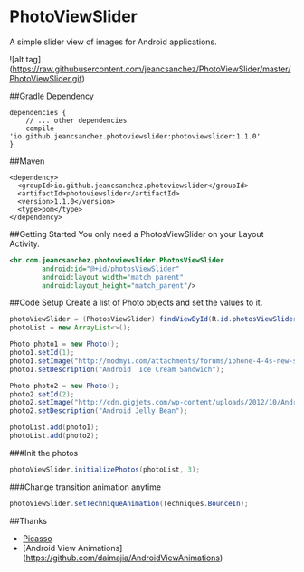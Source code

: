 # PhotoViewSlider
A simple slider view of images for Android applications.

![alt tag]
(https://raw.githubusercontent.com/jeancsanchez/PhotoViewSlider/master/PhotoViewSlider.gif)


##Gradle Dependency
```Gradle
dependencies {
    // ... other dependencies
    compile 'io.github.jeancsanchez.photoviewslider:photoviewslider:1.1.0'
}
```

##Maven
```Maven
<dependency>
  <groupId>io.github.jeancsanchez.photoviewslider</groupId>
  <artifactId>photoviewslider</artifactId>
  <version>1.1.0</version>
  <type>pom</type>
</dependency>
```


##Getting Started
You only need  a PhotosViewSlider on your Layout Activity.
```xml
<br.com.jeancsanchez.photoviewslider.PhotosViewSlider
        android:id="@+id/photosViewSlider"
        android:layout_width="match_parent"
        android:layout_height="match_parent"/>
```

##Code Setup
Create a list of Photo objects and set the values to it.
```Java
photoViewSlider = (PhotosViewSlider) findViewById(R.id.photosViewSlider);
photoList = new ArrayList<>();

Photo photo1 = new Photo();
photo1.setId(1);
photo1.setImage("http://modmyi.com/attachments/forums/iphone-4-4s-new-skins-themes-launches/555329d1322802429-ice-cream-sandwich-android-4-0-a-android_ice_cream_sandwich_electronic_bytes.png");
photo1.setDescription("Android  Ice Cream Sandwich");

Photo photo2 = new Photo();
photo2.setId(2);
photo2.setImage("http://cdn.gigjets.com/wp-content/uploads/2012/10/Android-Jelly-Bean-Logo-Sort-Of.jpg");
photo2.setDescription("Android Jelly Bean");

photoList.add(photo1);
photoList.add(photo2);
```

###Init the photos
```java
photoViewSlider.initializePhotos(photoList, 3);
```

###Change transition animation anytime
```java
photoViewSlider.setTechniqueAnimation(Techniques.BounceIn);
```

##Thanks
* [Picasso](https://github.com/square/picasso)
* [Android View Animations] (https://github.com/daimajia/AndroidViewAnimations)
